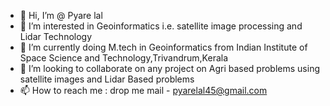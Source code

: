 - 👋 Hi, I’m @ Pyare lal
- 👀 I’m interested in Geoinformatics i.e. satellite image processing and Lidar Technology
- 🌱 I’m currently doing M.tech in Geoinformatics from Indian Institute of Space Science and Technology,Trivandrum,Kerala
- 💞️ I’m looking to collaborate on any project on Agri based problems using satellite images and Lidar Based problems
- 📫 How to reach me : drop me mail - pyarelal45@gmail.com

<!---
Pyarelal45/Pyarelal45 is a ✨ special ✨ repository because its `README.md` (this file) appears on your GitHub profile.
You can click the Preview link to take a look at your changes.
--->
